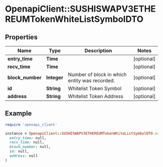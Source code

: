# OpenapiClient::SUSHISWAPV3ETHEREUMTokenWhiteListSymbolDTO

## Properties

| Name | Type | Description | Notes |
| ---- | ---- | ----------- | ----- |
| **entry_time** | **Time** |  | [optional] |
| **recv_time** | **Time** |  | [optional] |
| **block_number** | **Integer** | Number of block in which entity was recorded. | [optional] |
| **id** | **String** | Whitelist Token Symbol | [optional] |
| **address** | **String** | Whitelist Token Address | [optional] |

## Example

```ruby
require 'openapi_client'

instance = OpenapiClient::SUSHISWAPV3ETHEREUMTokenWhiteListSymbolDTO.new(
  entry_time: null,
  recv_time: null,
  block_number: null,
  id: null,
  address: null
)
```

